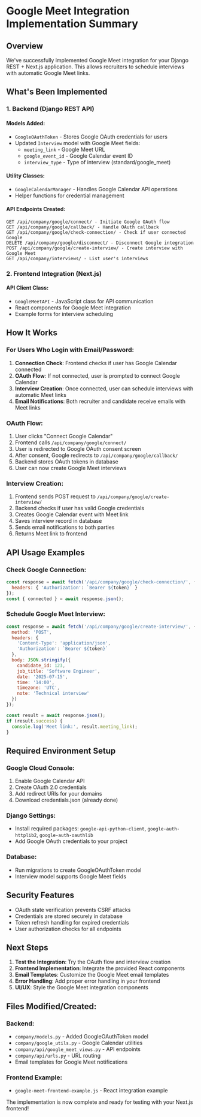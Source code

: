 # Google Meet Integration Implementation Summary

## Overview
We've successfully implemented Google Meet integration for your Django REST + Next.js application. This allows recruiters to schedule interviews with automatic Google Meet links.

## What's Been Implemented

### 1. Backend (Django REST API)

#### Models Added:
- `GoogleOAuthToken` - Stores Google OAuth credentials for users
- Updated `Interview` model with Google Meet fields:
  - `meeting_link` - Google Meet URL
  - `google_event_id` - Google Calendar event ID
  - `interview_type` - Type of interview (standard/google_meet)

#### Utility Classes:
- `GoogleCalendarManager` - Handles Google Calendar API operations
- Helper functions for credential management

#### API Endpoints Created:
```
GET /api/company/google/connect/ - Initiate Google OAuth flow
GET /api/company/google/callback/ - Handle OAuth callback
GET /api/company/google/check-connection/ - Check if user connected Google
DELETE /api/company/google/disconnect/ - Disconnect Google integration
POST /api/company/google/create-interview/ - Create interview with Google Meet
GET /api/company/interviews/ - List user's interviews
```

### 2. Frontend Integration (Next.js)

#### API Client Class:
- `GoogleMeetAPI` - JavaScript class for API communication
- React components for Google Meet integration
- Example forms for interview scheduling

## How It Works

### For Users Who Login with Email/Password:

1. **Connection Check**: Frontend checks if user has Google Calendar connected
2. **OAuth Flow**: If not connected, user is prompted to connect Google Calendar
3. **Interview Creation**: Once connected, user can schedule interviews with automatic Meet links
4. **Email Notifications**: Both recruiter and candidate receive emails with Meet links

### OAuth Flow:
1. User clicks "Connect Google Calendar" 
2. Frontend calls `/api/company/google/connect/`
3. User is redirected to Google OAuth consent screen
4. After consent, Google redirects to `/api/company/google/callback/`
5. Backend stores OAuth tokens in database
6. User can now create Google Meet interviews

### Interview Creation:
1. Frontend sends POST request to `/api/company/google/create-interview/`
2. Backend checks if user has valid Google credentials
3. Creates Google Calendar event with Meet link
4. Saves interview record in database
5. Sends email notifications to both parties
6. Returns Meet link to frontend

## API Usage Examples

### Check Google Connection:
```javascript
const response = await fetch('/api/company/google/check-connection/', {
  headers: { 'Authorization': `Bearer ${token}` }
});
const { connected } = await response.json();
```

### Schedule Google Meet Interview:
```javascript
const response = await fetch('/api/company/google/create-interview/', {
  method: 'POST',
  headers: {
    'Content-Type': 'application/json',
    'Authorization': `Bearer ${token}`
  },
  body: JSON.stringify({
    candidate_id: 123,
    job_title: 'Software Engineer',
    date: '2025-07-15',
    time: '14:00',
    timezone: 'UTC',
    note: 'Technical interview'
  })
});

const result = await response.json();
if (result.success) {
  console.log('Meet link:', result.meeting_link);
}
```

## Required Environment Setup

### Google Cloud Console:
1. Enable Google Calendar API
2. Create OAuth 2.0 credentials
3. Add redirect URIs for your domains
4. Download credentials.json (already done)

### Django Settings:
- Install required packages: `google-api-python-client`, `google-auth-httplib2`, `google-auth-oauthlib`
- Add Google OAuth credentials to your project

### Database:
- Run migrations to create GoogleOAuthToken model
- Interview model supports Google Meet fields

## Security Features

- OAuth state verification prevents CSRF attacks
- Credentials are stored securely in database
- Token refresh handling for expired credentials
- User authorization checks for all endpoints

## Next Steps

1. **Test the Integration**: Try the OAuth flow and interview creation
2. **Frontend Implementation**: Integrate the provided React components
3. **Email Templates**: Customize the Google Meet email templates
4. **Error Handling**: Add proper error handling in your frontend
5. **UI/UX**: Style the Google Meet integration components

## Files Modified/Created:

### Backend:
- `company/models.py` - Added GoogleOAuthToken model
- `company/google_utils.py` - Google Calendar utilities
- `company/api/google_meet_views.py` - API endpoints
- `company/api/urls.py` - URL routing
- Email templates for Google Meet notifications

### Frontend Example:
- `google-meet-frontend-example.js` - React integration example

The implementation is now complete and ready for testing with your Next.js frontend!
